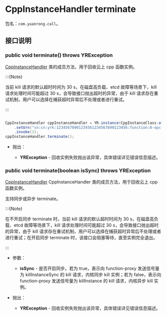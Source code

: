 # CppInstanceHandler terminate

包名：`com.yuanrong.call`。

## 接口说明

### public void terminate() throws YRException

[CppInstanceHandler](CppInstanceHandler.md) 类的成员方法，用于回收云上 cpp 函数实例。

:::{Note}

当前 kill 请求的默认超时时间为 30 s，在磁盘高负载、etcd 故障等场景下，kill 请求处理时间可能超过 30 s，会导致接口抛出超时的异常，由于 kill 请求存在重试机制，用户可以选择在捕获超时异常后不处理或者进行重试。

:::

```java

CppInstanceHandler cppInstanceHandler = YR.instance(CppInstanceClass.of("Counter", "FactoryCreate"))
    .setUrn("sn:cn:yrk:12345678901234561234567890123456:function:0-opc-opc:$latest")
    .invoke(1);
cppInstanceHandler.terminate();
```

- 抛出：

   - **YRException** - 回收实例失败抛出该异常，具体错误详见错误信息描述。

### public void terminate(boolean isSync) throws YRException

[CppInstanceHandler](CppInstanceHandler.md) CppInstanceHandler 类的成员方法，用于回收云上 cpp 函数实例。

支持同步或异步 terminate。

:::{Note}

在不开启同步 terminate 时，当前 kill 请求的默认超时时间为 30 s，在磁盘高负载、etcd 故障等场景下，kill 请求处理时间可能超过 30 s，会导致接口抛出超时的异常，由于 kill 请求存在重试机制，用户可以选择在捕获超时异常后不处理或者进行重试；在开启同步 terminate 时，该接口会阻塞等待，直至实例完全退出。

:::

- 参数：

   - **isSync** - 是否开启同步。若为 true，表示向 function-proxy 发送信号量为  killInstanceSync 的 kill 请求，内核同步 kill 实例；若为 false，表示向 function-proxy 发送信号量为 killInstance 的 kill 请求，内核异步 kill 实例。

- 抛出：

   - **YRException** - 回收实例失败抛出该异常，具体错误详见错误信息描述。

